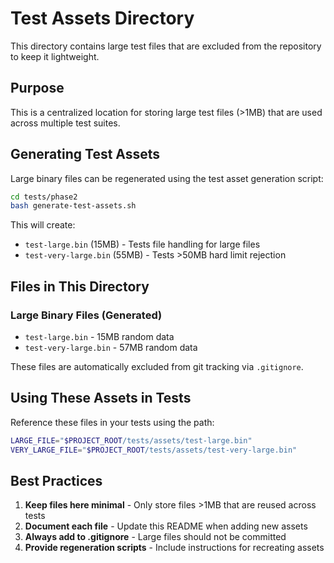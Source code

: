 # Test Assets Directory

This directory contains large test files that are excluded from the repository to keep it lightweight.

## Purpose

This is a centralized location for storing large test files (>1MB) that are used across multiple test suites.

## Generating Test Assets

Large binary files can be regenerated using the test asset generation script:

```bash
cd tests/phase2
bash generate-test-assets.sh
```

This will create:
- `test-large.bin` (15MB) - Tests file handling for large files
- `test-very-large.bin` (55MB) - Tests >50MB hard limit rejection

## Files in This Directory

### Large Binary Files (Generated)
- `test-large.bin` - 15MB random data
- `test-very-large.bin` - 57MB random data

These files are automatically excluded from git tracking via `.gitignore`.

## Using These Assets in Tests

Reference these files in your tests using the path:
```bash
LARGE_FILE="$PROJECT_ROOT/tests/assets/test-large.bin"
VERY_LARGE_FILE="$PROJECT_ROOT/tests/assets/test-very-large.bin"
```

## Best Practices

1. **Keep files here minimal** - Only store files >1MB that are reused across tests
2. **Document each file** - Update this README when adding new assets
3. **Always add to .gitignore** - Large files should not be committed
4. **Provide regeneration scripts** - Include instructions for recreating assets
